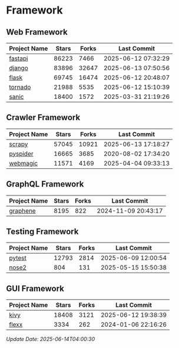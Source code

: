 # Framework

## Web Framework
| Project Name | Stars | Forks | Last Commit |
| ------------ | ----- | ----- | ----------- |
| [fastapi](https://github.com/fastapi/fastapi) | 86223 | 7466 | 2025-06-12 07:32:29 |
| [django](https://github.com/django/django) | 83896 | 32647 | 2025-06-13 07:50:56 |
| [flask](https://github.com/pallets/flask) | 69745 | 16474 | 2025-06-12 20:48:07 |
| [tornado](https://github.com/tornadoweb/tornado) | 21988 | 5535 | 2025-06-12 15:10:39 |
| [sanic](https://github.com/sanic-org/sanic) | 18400 | 1572 | 2025-03-31 21:19:26 |

## Crawler Framework
| Project Name | Stars | Forks | Last Commit |
| ------------ | ----- | ----- | ----------- |
| [scrapy](https://github.com/scrapy/scrapy) | 57045 | 10921 | 2025-06-13 17:18:27 |
| [pyspider](https://github.com/binux/pyspider) | 16665 | 3685 | 2020-08-02 17:34:20 |
| [webmagic](https://github.com/code4craft/webmagic) | 11571 | 4169 | 2025-04-04 09:33:13 |

## GraphQL Framework
| Project Name | Stars | Forks | Last Commit |
| ------------ | ----- | ----- | ----------- |
| [graphene](https://github.com/graphql-python/graphene) | 8195 | 822 | 2024-11-09 20:43:17 |

## Testing Framework
| Project Name | Stars | Forks | Last Commit |
| ------------ | ----- | ----- | ----------- |
| [pytest](https://github.com/pytest-dev/pytest) | 12793 | 2814 | 2025-06-09 12:00:54 |
| [nose2](https://github.com/nose-devs/nose2) | 804 | 131 | 2025-05-15 15:50:38 |

## GUI Framework
| Project Name | Stars | Forks | Last Commit |
| ------------ | ----- | ----- | ----------- |
| [kivy](https://github.com/kivy/kivy) | 18408 | 3121 | 2025-06-12 19:38:39 |
| [flexx](https://github.com/flexxui/flexx) | 3334 | 262 | 2024-01-06 22:16:26 |

*Update Date: 2025-06-14T04:00:30*